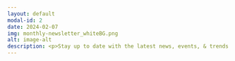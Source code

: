 ```yaml
---
layout: default
modal-id: 2
date: 2024-02-07
img: monthly-newsletter_whiteBG.png
alt: image-alt
description: <p>Stay up to date with the latest news, events, & trends in the Bitcoin mining and energy industries.</p><br><p><h3>Download Here:</h3></p><p><a href="/newsletters/256Foundation-Newsletter-2501_v1.pdf" target="_blank" rel="noopener noreferrer"><font color="orange">January 2025 - A Spark of Defiance</font></a></p><br><section id="contact"><div class="container"><div class="row"><div class="col-lg-2"><h3>Subscribe Here:</h3></div></div><div class="row"><div class="col-lg-1"><form action="https://formspree.io/f/xkndjepy" method="POST" name="sentMessage" id="contactForm" novalidate><div class="row control-group"></div><div class="row control-group"><div class="form-group col-xs-12 floating-label-form-group controls"><label for="email">Email Address</label><input type="email" name="_replyto" class="form-control" placeholder="Email Address" id="email" required data-validation-required-message="Please enter your email address."><p class="help-block text-danger"></p></div></div><div><input type="hidden" name="_subject" value="New submission!"><input type="text" name="_gotcha" style="display:none" /></div></div></div><br><div id="success"></div><div class="row"><div class="col-lg-1"><button type="submit" class="btn btn-success btn-lg">Send</button></div></div></form></div></section>
---
```

